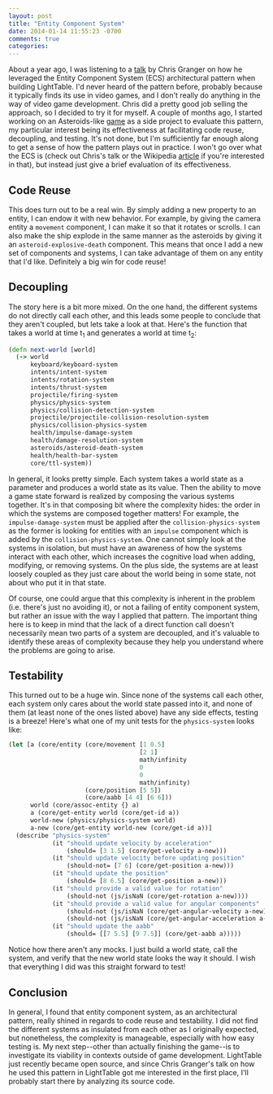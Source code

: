 ```yaml
---
layout: post
title: "Entity Component System"
date: 2014-01-14 11:55:23 -0700
comments: true
categories: 
---
```

About a year ago, I was listening to a [talk](http://www.youtube.com/watch?v=V1Eu9vZaDYw) by Chris Granger on how he leveraged the Entity Component System (ECS) architectural pattern when building LightTable. I'd never heard of the pattern before, probably because it typically finds its use in video games, and I don't really do anything in the way of video game development. Chris did a pretty good job selling the approach, so I decided to try it for myself. A couple of months ago, I started working on an Asteroids-like [game](https://github.com/johntrimble/asteroids) as a side project to evaluate this pattern, my particular interest being its effectiveness at facilitating code reuse, decoupling, and testing. It's not done, but I'm sufficiently far enough along to get a sense of how the pattern plays out in practice. I won't go over what the ECS is (check out Chris's talk or the Wikipedia [article](http://en.wikipedia.org/wiki/Entity_component_system) if you're interested in that), but instead just give a brief evaluation of its effectiveness.

## Code Reuse
This does turn out to be a real win. By simply adding a new property to an entity, I can endow it with new behavior. For example, by giving the camera entity a `movement` component, I can make it so that it rotates or scrolls. I can also make the ship explode in the same manner as the asteroids by giving it an `asteroid-explosive-death` component. This means that once I add a new set of components and systems, I can take advantage of them on any entity that I'd like. Definitely a big win for code reuse!

## Decoupling
The story here is a bit more mixed. On the one hand, the different systems do not directly call each other, and this leads some people to conclude that they aren't coupled, but lets take a look at that. Here's the function that takes a world at time t<sub>1</sub> and generates a world at time t<sub>2</sub>:

```clojure
(defn next-world [world]
  (-> world
      keyboard/keyboard-system
      intents/intent-system
      intents/rotation-system
      intents/thrust-system
      projectile/firing-system
      physics/physics-system
      physics/collision-detection-system
      projectile/projectile-collision-resolution-system
      physics/collision-physics-system
      health/impulse-damage-system
      health/damage-resolution-system
      asteroids/asteroid-death-system
      health/health-bar-system
      core/ttl-system))
```

In general, it looks pretty simple. Each system takes a world state as a parameter and produces a world state as its value. Then the ability to move a game state forward is realized by composing the various systems together. It's in that composing bit where the complexity hides: the order in which the systems are composed together matters! For example, the `impulse-damage-system` must be applied after the `collision-physics-system` as the former is looking for entities with an `impulse` component which is added by the `collision-physics-system`. One cannot simply look at the systems in isolation, but must have an awareness of how the systems interact with each other, which increases the cognitive load when adding, modifying, or removing systems. On the plus side, the systems are at least loosely coupled as they just care about the world being in some state, not about who put it in that state.

Of course, one could argue that this complexity is inherent in the problem (i.e. there's just no avoiding it), or not a failing of entity component system, but rather an issue with the way I applied that pattern. The important thing here is to keep in mind that the lack of a direct function call doesn't necessarily mean two parts of a system are decoupled, and it's valuable to identify these areas of complexity because they help you understand where the problems are going to arise.

## Testability
This turned out to be a huge win. Since none of the systems call each other, each system only cares about the world state passed into it, and none of them (at least none of the ones listed above) have any side effects, testing is a breeze! Here's what one of my unit tests for the `physics-system` looks like:

```clojure
(let [a (core/entity (core/movement [1 0.5]
                                    [2 1]
                                    math/infinity
                                    0
                                    0
                                    math/infinity)
                     (core/position [5 5])
                     (core/aabb [4 4] [6 6]))
      world (core/assoc-entity {} a)
      a (core/get-entity world (core/get-id a))
      world-new (physics/physics-system world)
      a-new (core/get-entity world-new (core/get-id a))]
  (describe "physics-system"
            (it "should update velocity by acceleration"
                (should= [3 1.5] (core/get-velocity a-new)))
            (it "should update velocity before updating position"
                (should-not= [7 6] (core/get-position a-new)))
            (it "should update the position"
                (should= [8 6.5] (core/get-position a-new)))
            (it "should provide a valid value for rotation"
                (should-not (js/isNaN (core/get-rotation a-new))))
            (it "should provide a valid value for angular components"
                (should-not (js/isNaN (core/get-angular-velocity a-new)))
                (should-not (js/isNaN (core/get-angular-acceleration a-new))))
            (it "should update the aabb"
                (should= [[7 5.5] [9 7.5]] (core/get-aabb a)))))
```

Notice how there aren't any mocks. I just build a world state, call the system, and verify that the new world state looks the way it should. I wish that everything I did was this straight forward to test!

## Conclusion
In general, I found that entity component system, as an architectural pattern, really shined in regards to code reuse and testability. I did not find the different systems as insulated from each other as I originally expected, but nonetheless, the complexity is manageable, especially with how easy testing is. My next step--other than actually finishing the game--is to investigate its viability in contexts outside of game development. LightTable just recently became open source, and since Chris Granger's talk on how he used this pattern in LightTable got me interested in the first place, I'll probably start there by analyzing its source code.
